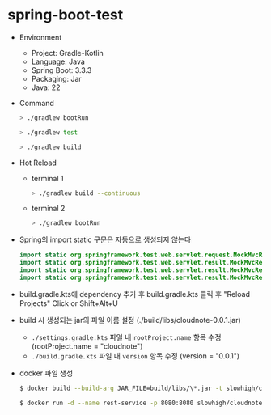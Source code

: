 # spring-boot-test
- Environment
    - Project: Gradle-Kotlin
    - Language: Java
    - Spring Boot: 3.3.3
    - Packaging: Jar
    - Java: 22

- Command
    ```sh
    > ./gradlew bootRun
    
    > ./gradlew test

    > ./gradlew build
    ```
- Hot Reload
    - terminal 1
        ```sh
        > ./gradlew build --continuous
        ```
    - terminal 2
        ```sh
        > ./gradlew bootRun
        ```

- Spring의 import static 구문은 자동으로 생성되지 않는다
    ```java
    import static org.springframework.test.web.servlet.request.MockMvcRequestBuilders.get;
    import static org.springframework.test.web.servlet.result.MockMvcResultHandlers.print;
    import static org.springframework.test.web.servlet.result.MockMvcResultMatchers.jsonPath;
    import static org.springframework.test.web.servlet.result.MockMvcResultMatchers.status;
    ```

- build.gradle.kts에 dependency 추가 후 build.gradle.kts 클릭 후 "Reload Projects" Click or Shift+Alt+U

- build 시 생성되는 jar의 파일 이름 설정 (./build/libs/cloudnote-0.0.1.jar)
    - `./settings.gradle.kts` 파일 내 `rootProject.name` 항목 수정 (rootProject.name = "cloudnote")
    - `./build.gradle.kts` 파일 내 `version` 항목 수정 (version = "0.0.1")

- docker 파일 생성
    ```sh
    $ docker build --build-arg JAR_FILE=build/libs/\*.jar -t slowhigh/cloudnote .

    $ docker run -d --name rest-service -p 8080:8080 slowhigh/cloudnote
    ```
